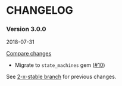 # CHANGELOG

### Version 3.0.0

2018-07-31

[Compare changes](http://github.com/codevise/state_machine_job/compare/2-x-stable...v3.0.0)

- Migrate to `state_machines` gem
  ([#10](https://github.com/codevise/state_machine_job/pull/10))

See
[2-x-stable branch](http://github.com/codevise/state_machine_job/blob/2-x-stable/CHANGELOG.md)
for previous changes.
